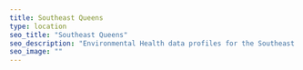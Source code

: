 ```yaml
---
title: Southeast Queens
type: location
seo_title: "Southeast Queens"
seo_description: "Environmental Health data profiles for the Southeast Queens neighborhood of NYC."
seo_image: ""
---
```

